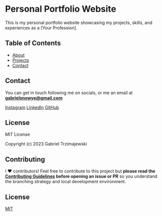 # Personal Portfolio Website

This is my personal portfolio website showcasing my projects, skills, and experiences as a [Your Profession].

## Table of Contents

- [About](https://snowye.dev/about)
- [Projects](https://snowye.dev/projects)
- [Contact](https://snowye.dev/contact)

## Contact

You can get in touch following me on socials, or me an email at **gabrielsnowye@gmail.com**

[Instagram](https://www.instagram.com/gabtrzimajewski)
[LinkedIn](https://linkedin.com/in/gabriel-trzimajewski)
[GitHub](https://github.com/Sn0wye)

## License

MIT License

Copyright (c) 2023 Gabriel Trzimajewski

## Contributing

I ♥️ contributors! Feel free to contribute to this project but **please read the [Contributing Guidelines](./.github/CONTRIBUTING.md) before opening an issue or PR** so you understand the branching strategy and local development environment.

## License

[MIT](./.github/LICENSE)
